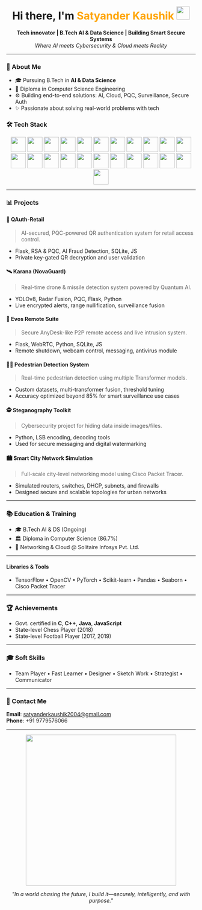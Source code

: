 <!-- GitHub Profile README for Satyander Kaushik -->

<h1 align="center">Hi there, I'm <span style="color:#FFA500">Satyander Kaushik</span> <img src="https://media.giphy.com/media/hvRJCLFzcasrR4ia7z/giphy.gif" width="35"></h1>

<p align="center">
  <b>Tech innovator | B.Tech AI & Data Science | Building Smart Secure Systems</b><br>
  <i>Where AI meets Cybersecurity & Cloud meets Reality</i>
</p>

---

### 🚀 About Me

<ul>
  <li>🎓 Pursuing B.Tech in <b>AI & Data Science</b></li>
  <li>🌟 Diploma in Computer Science Engineering</li>
  <li>⚙️ Building end-to-end solutions: AI, Cloud, PQC, Surveillance, Secure Auth</li>
  <li>✨ Passionate about solving real-world problems with tech</li>
</ul>

### 🛠️ Tech Stack
<p align="center">
  <img src="https://cdn.jsdelivr.net/gh/devicons/devicon/icons/python/python-original.svg" width="40" />
  <img src="https://cdn.jsdelivr.net/gh/devicons/devicon/icons/c/c-original.svg" width="40" />
  <img src="https://cdn.jsdelivr.net/gh/devicons/devicon/icons/cplusplus/cplusplus-original.svg" width="40" />
  <img src="https://cdn.jsdelivr.net/gh/devicons/devicon/icons/java/java-original.svg" width="40" />
  <img src="https://cdn.jsdelivr.net/gh/devicons/devicon/icons/javascript/javascript-original.svg" width="40" />
  <img src="https://cdn.jsdelivr.net/gh/devicons/devicon/icons/react/react-original.svg" width="40" />
  <img src="https://cdn.jsdelivr.net/gh/devicons/devicon/icons/flutter/flutter-original.svg" width="40" />
  <img src="https://cdn.jsdelivr.net/gh/devicons/devicon/icons/nodejs/nodejs-original.svg" width="40" />
  <img src="https://cdn.jsdelivr.net/gh/devicons/devicon/icons/html5/html5-original.svg" width="40" />
  <img src="https://cdn.jsdelivr.net/gh/devicons/devicon/icons/css3/css3-original.svg" width="40" />
  <img src="https://cdn.jsdelivr.net/gh/devicons/devicon/icons/sass/sass-original.svg" width="40" />
  <img src="https://cdn.jsdelivr.net/gh/devicons/devicon/icons/nginx/nginx-original.svg" width="40" />
  <img src="https://cdn.jsdelivr.net/gh/devicons/devicon/icons/linux/linux-original.svg" width="40" />
  <img src="https://cdn.jsdelivr.net/gh/devicons/devicon/icons/ubuntu/ubuntu-plain.svg" width="40" />
  <img src="https://cdn.jsdelivr.net/gh/devicons/devicon/icons/firebase/firebase-plain.svg" width="40" />
  <img src="https://cdn.jsdelivr.net/gh/devicons/devicon/icons/amazonwebservices/amazonwebservices-original.svg" width="40" />
  <img src="https://cdn.jsdelivr.net/gh/devicons/devicon/icons/mongodb/mongodb-original.svg" width="40" />
  <img src="https://cdn.jsdelivr.net/gh/devicons/devicon/icons/mysql/mysql-original.svg" width="40" />
  <img src="https://cdn.jsdelivr.net/gh/devicons/devicon/icons/oracle/oracle-original.svg" width="40" />
  <img src="https://cdn.jsdelivr.net/gh/devicons/devicon/icons/electron/electron-original.svg" width="40" />
  <img src="https://cdn.jsdelivr.net/gh/devicons/devicon/icons/android/android-original.svg" width="40" />
  <img src="https://cdn.jsdelivr.net/gh/devicons/devicon/icons/photoshop/photoshop-line.svg" width="40" />
  <img src="https://cdn.jsdelivr.net/gh/devicons/devicon/icons/illustrator/illustrator-line.svg" width="40" />
</p>


---

### 📊 Projects

#### 🔐 QAuth-Retail
> AI-secured, PQC-powered QR authentication system for retail access control.
- Flask, RSA & PQC, AI Fraud Detection, SQLite, JS
- Private key-gated QR decryption and user validation

#### 🛰️ Karana (NovaGuard)
> Real-time drone & missile detection system powered by Quantum AI.
- YOLOv8, Radar Fusion, PQC, Flask, Python
- Live encrypted alerts, range nullification, surveillance fusion

#### 📡 Evos Remote Suite
> Secure AnyDesk-like P2P remote access and live intrusion system.
- Flask, WebRTC, Python, SQLite, JS
- Remote shutdown, webcam control, messaging, antivirus module

#### 🚶‍♂️ Pedestrian Detection System
> Real-time pedestrian detection using multiple Transformer models.
- Custom datasets, multi-transformer fusion, threshold tuning
- Accuracy optimized beyond 85% for smart surveillance use cases

#### 🕵️ Steganography Toolkit
> Cybersecurity project for hiding data inside images/files.
- Python, LSB encoding, decoding tools
- Used for secure messaging and digital watermarking

#### 🏙️ Smart City Network Simulation
> Full-scale city-level networking model using Cisco Packet Tracer.
- Simulated routers, switches, DHCP, subnets, and firewalls
- Designed secure and scalable topologies for urban networks

---

### 📚 Education & Training
- 🎓 B.Tech AI & DS (Ongoing)
- 🏛️ Diploma in Computer Science (86.7%)
- 📅 Networking & Cloud @ Solitaire Infosys Pvt. Ltd.

---


#### Libraries & Tools
- TensorFlow • OpenCV • PyTorch • Scikit-learn • Pandas • Seaborn • Cisco Packet Tracer

---

### 🏆 Achievements
- Govt. certified in **C**, **C++**, **Java**, **JavaScript**
- State-level Chess Player (2018)
- State-level Football Player (2017, 2019)

---

### 🎓 Soft Skills
- Team Player • Fast Learner • Designer • Sketch Work • Strategist • Communicator

---

### 📢 Contact Me
**Email**: [satyanderkaushik2004@gmail.com](mailto:satyanderkaushik2004@gmail.com)  
**Phone**: +91 9779576066

---

<p align="center">
  <img src="https://media.giphy.com/media/qgQUggAC3Pfv687qPC/giphy.gif" width="400" />
</p>

<p align="center">
  <i>"In a world chasing the future, I build it—securely, intelligently, and with purpose."</i>
</p>
